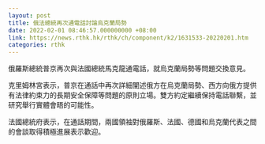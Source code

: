 ```yaml
---
layout: post
title: 俄法總統再次通電話討論烏克蘭局勢
date: 2022-02-01 08:46:57.000000000 +08:00
link: https://news.rthk.hk/rthk/ch/component/k2/1631533-20220201.htm
categories: rthk
---
```


俄羅斯總統普京再次與法國總統馬克龍通電話，就烏克蘭局勢等問題交換意見。

克里姆林宮表示，普京在通話中再次詳細闡述俄方在烏克蘭局勢、西方向俄方提供有法律約束力的長期安全保障等問題的原則立場。雙方約定繼續保持電話聯繫，並研究舉行實體會晤的可能性。

法國總統府表示，在通話期間，兩國領袖對俄羅斯、法國、德國和烏克蘭代表之間的會談取得積極進展表示歡迎。
